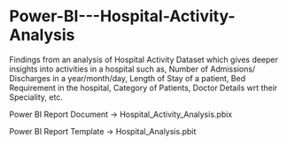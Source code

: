 # Power-BI---Hospital-Activity-Analysis
Findings from an analysis of Hospital Activity Dataset which gives deeper insights into activities in a hospital such as, Number of Admissions/ Discharges in a year/month/day, Length of Stay of a patient, Bed Requirement in the hospital, Category of Patients, Doctor Details wrt their Speciality, etc.

Power BI Report Document -> Hospital_Activity_Analysis.pbix

Power BI Report Template -> Hospital_Analysis.pbit
